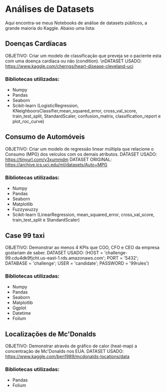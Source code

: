 # Análises de Datasets
Aqui encontra-se meus Notebooks de análise de datasets públicos, a grande maioria do Kaggle. Abaixo uma lista:

## Doenças Cardíacas 
OBJETIVO: Criar um modelo de classificação que preveja se o paciente esta com uma doença cardíaca ou não (condition).
\nDATASET USADO: https://www.kaggle.com/cherngs/heart-disease-cleveland-uci
### Bibliotecas utilizadas:
- Numpy
- Pandas
- Seaborn
- Scikit-learn (LogisticRegression, KNeighboorsClassifier,mean_squared_error, cross_val_score, train_test_split, StandardScaler, confusion_matrix, classification_report e plot_roc_curve)

## Consumo de Automóveis
OBJETIVO: Criar um modelo de regressão linear múltipla que relacione o Consumo (MPG) dos veículos com os demais atributos.
DATASET USADO: https://tinyurl.com/y3xummdm
DATASET ORIGINAL: https://archive.ics.uci.edu/ml/datasets/Auto+MPG
### Bibliotecas utilizadas:
- Numpy
- Pandas
- Seaborn
- Matplotlib
- Fuzzywuzzy
- Scikit-learn (LinearRegression, mean_squared_error, cross_val_score, train_test_split e StandardScaler)

## Case 99 taxi
OBJETIVO: Demonstrar ao menos 4 KPIs que COO, CFO e CEO da empresa gostariam de saber.
DATASET USADO: (HOST = 'challenge-99.cdu4dk9fjcht.us-east-1.rds.amazonaws.com'; PORT = '5432'; DATABASE = 'challenge'; USER = 'candidate'; PASSWORD = '99rules') 
### Bibliotecas utilizadas:
- Numpy
- Pandas
- Seaborn
- Matplotlib
- Ggplot
- Datetime
- Foilum

## Localizações de Mc'Donalds
OBJETIVO: Demonstrar através de gráfico de calor (heat-map) a concentração de Mc'Donalds nos EUA.
DATASET USADO: https://www.kaggle.com/ben1989/mcdonalds-locations/data
### Bibliotecas utilizadas:
- Pandas
- Folium
